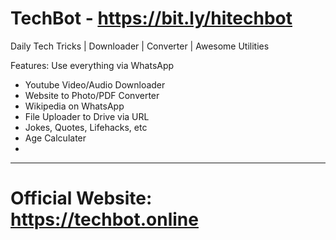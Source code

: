# TechBot - https://bit.ly/hitechbot
Daily Tech Tricks | Downloader | Converter | Awesome Utilities

Features: Use everything via WhatsApp

* Youtube Video/Audio Downloader
* Website to Photo/PDF Converter
* Wikipedia on WhatsApp
* File Uploader to Drive via URL
* Jokes, Quotes, Lifehacks, etc
* Age Calculater
* 
---
# Official Website: https://techbot.online


